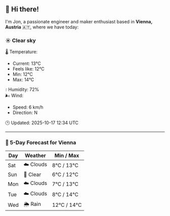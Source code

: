 ## 👋 Hi there!

I'm Jon, a passionate engineer and maker enthusiast based in **Vienna, Austria** 🇦🇹, where we have today:

### ☀️ Clear sky 

🌡️ Temperature: 
* Current: 13°C
* Feels like: 12°C
* Min: 12°C 
* Max: 14°C  

💧 Humidity: 72%  
🌬️ Wind: 
* Speed: 6 km/h 
* Direction: N  

🕒 Updated: 2025-10-17 12:34 UTC

---

### 📅 5-Day Forecast for Vienna

| Day | Weather | Min / Max |
|-----|---------|------------|
| Sat | ☁️ Clouds | 8°C / 13°C |
| Sun | 🌙 Clear | 6°C / 12°C |
| Mon | ☁️ Clouds | 7°C / 13°C |
| Tue | ☁️ Clouds | 8°C / 14°C |
| Wed | 🌦️ Rain | 12°C / 14°C |
